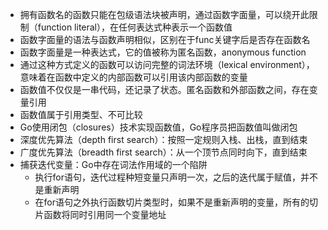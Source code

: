 - 拥有函数名的函数只能在包级语法块被声明，通过函数字面量，可以绕开此限制（function literal），在任何表达式种表示一个函数值
- 函数字面量的语法与函数声明相似，区别在于func关键字后是否存在函数名
- 函数字面量是一种表达式，它的值被称为匿名函数，anonymous function
- 通过这种方式定义的函数可以访问完整的词法环境（lexical environment），意味着在函数中定义的内部函数可以引用该内部函数的变量
- 函数值不仅仅是一串代码，还记录了状态。匿名函数和外部函数之间，存在变量引用
- 函数值属于引用类型、不可比较
- Go使用闭包（closures）技术实现函数值，Go程序员把函数值叫做闭包
- 深度优先算法（depth first search）：按照一定规则入栈、出栈，直到结束
- 广度优先算法（breadth first search）：从一个顶节点同时向下，直到结束
- 捕获迭代变量：Go中存在词法作用域的一个陷阱
    - 执行for语句，迭代过程种短变量只声明一次，之后的迭代属于赋值，并不是重新声明
    - 在for语句之外执行函数切片类型时，如果不是重新声明的变量，所有的切片函数将同时引用同一个变量地址